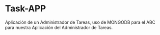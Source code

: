 # Task-APP

Aplicación de un Administrador de Tareas, uso de MONGODB para el ABC para nuestra Aplicación del Administrador de Tareas.